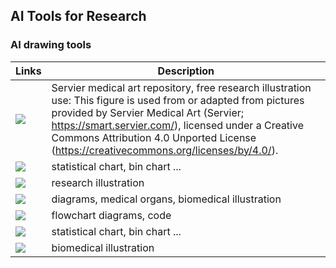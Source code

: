 ## AI Tools for Research





### AI drawing tools


| Links                                                                                                                                                         | Description                     |
|---------------------------------------------------------------------------------------------------------------------------------------------------------------|-------------------------------|
| <a href="https://smart.servier.com/" target="_parent\"><img src="https://img.shields.io/badge/Servier-blue"/></a>                                      | Servier medical art repository, free research illustration <br> use: This figure is used from or adapted from pictures provided by Servier Medical Art (Servier; https://smart.servier.com/), licensed under a Creative Commons Attribution 4.0 Unported License (https://creativecommons.org/licenses/by/4.0/).   |
| <a href="https://hiplot.cn/" target="_parent\"><img src="https://img.shields.io/badge/hiplot-blue"/></a>                                             | statistical chart, bin chart ...  |
| <a href="https://app.biorender.com/" target="_parent\"><img src="https://img.shields.io/badge/biorender-blue"/></a>                                   | research illustration |
| <a href="https://www.figdraw.com/#/" target="_parent\"><img src="https://img.shields.io/badge/figdraw-blue"/></a>                                     | diagrams, medical organs, biomedical illustration |
| <a href="https://mermaid.live/edit" target="_parent\"><img src="https://img.shields.io/badge/mermaid-blue"/></a>                                      | flowchart diagrams, code |
| <a href="https://www.bic.ac.cn/ImageGP/index.php/Home/Index/index.html" target="_parent\"><img src="https://img.shields.io/badge/imageGP-blue"/></a>  | statistical chart, bin chart ... |
| <a href="https://bioicons.com/" target="_parent\"><img src="https://img.shields.io/badge/bioicons-blue"/></a>                                         | biomedical illustration |




